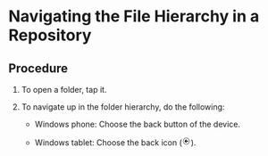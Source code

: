 <!-- loio66f4976c18524d04a4897c3f9125f9f5 -->

# Navigating the File Hierarchy in a Repository



## Procedure

1.  To open a folder, tap it.

2.  To navigate up in the folder hierarchy, do the following:

    -   Windows phone: Choose the back button of the device.

    -   Windows tablet: Choose the back icon \(![](images/Windows_Tablet_back_icon_6364860.png)\).



